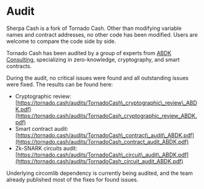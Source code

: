 # Audit

Sherpa Cash is a fork of Tornado Cash. Other than modifying variable names and contract addresses, no other code has been modified. Users are welcome to compare the code side by side.

Tornado Cash has been audited by a group of experts from [ABDK Consulting](https://www.abdk.consulting/), specializing in zero-knowledge, cryptography, and smart contracts.

During the audit, no critical issues were found and all outstanding issues were fixed. The results can be found here:

* Cryptographic review: [https://tornado.cash/audits/TornadoCash\_cryptographic\_review\_ABDK.pdf](https://tornado.cash/audits/TornadoCash_cryptographic_review_ABDK.pdf)
* Smart contract audit: [https://tornado.cash/audits/TornadoCash\_contract\_audit\_ABDK.pdf](https://tornado.cash/audits/TornadoCash_contract_audit_ABDK.pdf)
* Zk-SNARK circuits audit: [https://tornado.cash/audits/TornadoCash\_circuit\_audit\_ABDK.pdf](https://tornado.cash/audits/TornadoCash_circuit_audit_ABDK.pdf)

Underlying circomlib dependency is currently being audited, and the team already published most of the fixes for found issues.

